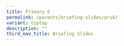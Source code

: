 ```yaml
---
title: Primary 6
permalink: /parents/briefing-slides/pri6/
variant: tiptap
description: ""
third_nav_title: Briefing Slides
---
```

